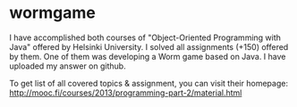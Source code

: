 # wormgame


I have accomplished both courses of "Object-Oriented Programming with Java" offered by Helsinki University. I solved all assignments (+150) offered by them. One of them was developing a Worm game based on Java. I have uploaded my answer on github. 


To get list of all  covered topics  & assignment, you can visit their homepage:
http://mooc.fi/courses/2013/programming-part-2/material.html
